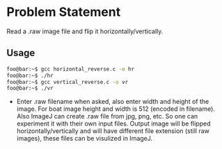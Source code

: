 # Problem Statement
Read a .raw image file and flip it horizontally/vertically.

## Usage
```bash
foo@bar:~$ gcc horizontal_reverse.c -o hr
foo@bar:~$ ./hr
foo@bar:~$ gcc vertical_reverse.c -o vr
foo@bar:~$ ./vr
```

* Enter .raw filename when asked, also enter width and height of the image. For boat image height and width is 512 (encoded in filename). Also ImageJ can create .raw file from jpg, png, etc. So one can experiment it with their own input files. Output image will be flipped horizontally/vertically and will have different file extension (still raw images), these files can be visulized in ImageJ.